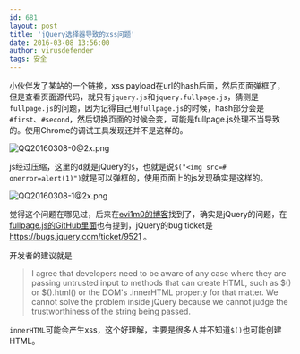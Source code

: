 ```yaml
---
id: 681
layout: post
title: 'jQuery选择器导致的xss问题'
date: 2016-03-08 13:56:00
author: virusdefender
tags: 安全
---
```


小伙伴发了某站的一个链接，xss payload在url的hash后面，然后页面弹框了，但是查看页面源代码，就只有`jquery.js`和`jquery.fullpage.js`，猜测是`fullpage.js`的问题，因为记得自己用`fullpage.js`的时候，hash部分会是`#first`、`#second`，然后切换页面的时候会变，可能是fullpage.js处理不当导致的。使用Chrome的调试工具发现还并不是这样的。

![QQ20160308-0@2x.png][1]

js经过压缩，这里的d就是jQuery的`$`，也就是说`$("<img src=# onerror=alert(1)")`就是可以弹框的，使用页面上的js发现确实是这样的。

![QQ20160308-1@2x.png][2]

觉得这个问题在哪见过，后来在[evi1m0的博客][3]找到了，确实是jQuery的问题，在[fullpage.js的GitHub里面][4]也有提到，jQuery的bug ticket是 https://bugs.jquery.com/ticket/9521 。

开发者的建议就是

> I agree that developers need to be aware of any case where they are
> passing untrusted input to methods that can create HTML, such as $()
> or $().html() or the DOM's .innerHTML property for that matter. We
> cannot solve the problem inside jQuery because we cannot judge the
> trustworthiness of the string being passed.

`innerHTML`可能会产生xss，这个好理解，主要是很多人并不知道`$()`也可能创建HTML。


  [1]: http://storage.virusdefender.net/blog/images/681/1.png
  [2]: http://storage.virusdefender.net/blog/images/681/2.png
  [3]: http://linux.im/2015/05/07/jQuery-1113-DomXSS-Vulnerability.html
  [4]: https://github.com/alvarotrigo/fullPage.js/pull/1705/files
